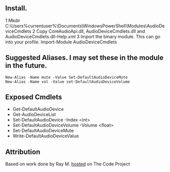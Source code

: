 
## Install.

1 Mkdir C:\Users\%currentuser%\Documents\WindowsPowerShell\Modules\AudioDeviceCmdlets
2 Copy CoreAudioApi.dll, AudioDeviceCmdlets.dll and AudioDeviceCmdlets.dll-Help.xml
3 Import the binary module. This can go into your profile.
        Import-Module AudioDeviceCmdlets

## Suggested Aliases. I may set these in the module in the future.
    New-Alias -Name mute -Value Set-DefaultAudioDeviceMute
    New-Alias -Name vol -Value set-DefaultAudioDeviceVolume

## Exposed Cmdlets
* Get-DefaultAudioDevice
* Get-AudioDeviceList
* Set-DefaultAudioDevice -Index &lt;int&gt;
* Set-DefaultAudioDeviceVolume -Volume &lt;float&gt;
* Set-DefaultAudioDeviceMute
* Write-DefaultAudioDeviceValue

## Attribution
Based on work done by Ray M. <a href="http://www.codeproject.com/Articles/18520/Vista-Core-Audio-API-Master-Volume-Control">hosted</a> on The Code Project
